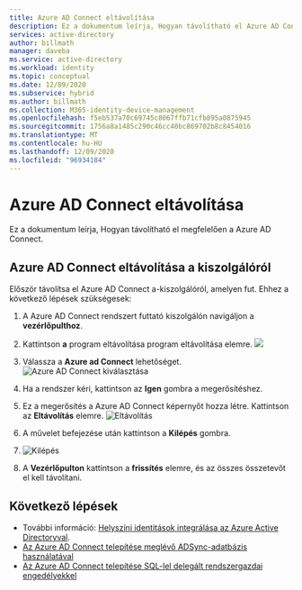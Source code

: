```yaml
---
title: Azure AD Connect eltávolítása
description: Ez a dokumentum leírja, Hogyan távolítható el Azure AD Connect.
services: active-directory
author: billmath
manager: daveba
ms.service: active-directory
ms.workload: identity
ms.topic: conceptual
ms.date: 12/09/2020
ms.subservice: hybrid
ms.author: billmath
ms.collection: M365-identity-device-management
ms.openlocfilehash: f5eb537a70c69745c8067ffb71cfb895a0875945
ms.sourcegitcommit: 1756a8a1485c290c46cc40bc869702b8c8454016
ms.translationtype: MT
ms.contentlocale: hu-HU
ms.lasthandoff: 12/09/2020
ms.locfileid: "96934184"
---
```

# <a name="uninstall-azure-ad-connect"></a>Azure AD Connect eltávolítása

Ez a dokumentum leírja, Hogyan távolítható el megfelelően a Azure AD Connect.

## <a name="uninstall-azure-ad-connect-from-the-server"></a>Azure AD Connect eltávolítása a kiszolgálóról
Először távolítsa el Azure AD Connect a-kiszolgálóról, amelyen fut.  Ehhez a következő lépések szükségesek:

 1. A Azure AD Connect rendszert futtató kiszolgálón navigáljon a **vezérlőpulthoz**.
 2. Kattintson **a** program eltávolítása program eltávolítása elemre. 
  ![](media/how-to-connect-uninstall/uninstall-1.png)</br>
 
 3. Válassza a **Azure ad Connect** lehetőséget.
 ![Azure AD Connect kiválasztása](media/how-to-connect-uninstall/uninstall-2.png)</br>
 
 4. Ha a rendszer kéri, kattintson az **Igen** gombra a megerősítéshez.
 5. Ez a megerősítés a Azure AD Connect képernyőt hozza létre.  Kattintson az **Eltávolítás** elemre.
 ![Eltávolítás](media/how-to-connect-uninstall/uninstall-3.png)</br>
 
 6. A művelet befejezése után kattintson a **Kilépés** gombra.
 7. ![Kilépés](media/how-to-connect-uninstall/uninstall-4.png)</br>
 
 8. A **Vezérlőpulton** kattintson a **frissítés** elemre, és az összes összetevőt el kell távolítani.


## <a name="next-steps"></a>Következő lépések

- További információ: [Helyszíni identitások integrálása az Azure Active Directoryval](whatis-hybrid-identity.md).
- [Az Azure AD Connect telepítése meglévő ADSync-adatbázis használatával](how-to-connect-install-existing-database.md)
- [Az Azure AD Connect telepítése SQL-lel delegált rendszergazdai engedélyekkel](how-to-connect-install-sql-delegation.md)


